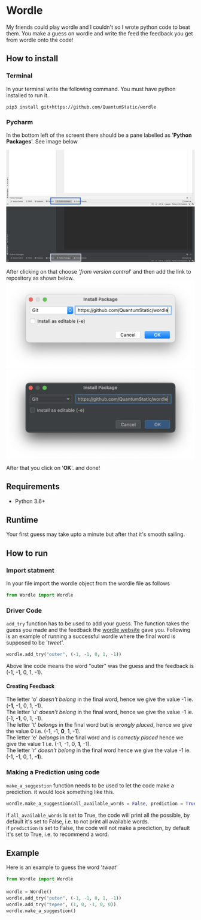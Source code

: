 # Wordle
My friends could play wordle and I couldn't so I wrote python code to beat them. You make a guess on wordle and write the feed the feedback you get from wordle onto the code!

## How to install

### Terminal
In your terminal write the following command. You must have python installed to run it.
```
pip3 install git+https://github.com/QuantumStatic/wordle
```

### Pycharm
In the bottom left of the screent there should be a pane labelled as '**Python Packages**'. See image below

![Image showing where pycharm package pane is - light mode](https://github.com/QuantumStatic/wordle/blob/main/Assets/Python%20Package/Light%20Mode.png#gh-light-mode-only) 
![Image showing where pycharm package pane is - dark mode](https://github.com/QuantumStatic/wordle/blob/main/Assets/Python%20Package/Dark%20Mode.png#gh-dark-mode-only) 

After clicking on that choose '*from version control*' and then add the link to repository as shown below.
![Image showing what to do with add package option - light mode](https://github.com/QuantumStatic/wordle/blob/main/Assets/git%20install%20pycharm/Light%20Mode.png#gh-light-mode-only) 
![Image showing what to do with add package option - dark mode](https://github.com/QuantumStatic/wordle/blob/main/Assets/git%20install%20pycharm/Dark%20Mode.png#gh-dark-mode-only) 

After that you click on '**OK**'. and done!

## Requirements
- Python 3.6+

## Runtime
Your first guess may take upto a minute but after that it's smooth sailing. 

## How to run
### Import statment
In your file import the wordle object from the wordle file as follows
```python
from Wordle import Wordle
```
### Driver Code
`add_try` function has to be used to add your guess. The function takes the guess you made and the feedback the [wordle website](https://www.powerlanguage.co.uk/wordle/) gave you. Following is an example of running a successful wordle where the final word is supposed to be '*tweet*'.
```python
wordle.add_try("outer", (-1, -1, 0, 1, -1))
```
Above line code means the word "outer" was the guess and the feedback is (-1, -1, 0, 1, -1). 
#### Creating Feedback
The letter 'o' *doesn't belong* in the final word, hence we give the value -1 ie. (**-1**, -1, 0, 1, -1). 
<br/>
The letter 'u' *doesn't belong* in the final word, hence we give the value -1 ie. (-1, **-1**, 0, 1, -1). 
<br/>
The letter 't' *belongs* in the final word but is *wrongly placed*, hence we give the value 0 i.e. (-1, -1, **0**, 1, -1). 
<br/>
The letter 'e' *belongs* in the final word and is *correctly placed* hence we give the value 1 i.e. (-1, -1, 0, **1**, -1). 
<br/>
The letter 'r' *doesn't belong* in the final word hence we give the value -1 ie. (-1, -1, 0, 1, **-1**).

### Making a Prediction using code
`make_a_suggestion` function needs to be used to let the code make a prediction. it would look something like this.
```python
wordle.make_a_suggestion(all_available_words = False, prediction = True)
```
if `all_available_words` is set to True, the code will print all the possible, by default it's set to False, i.e. to not print all available words.
<br/>
if `prediction` is set to False, the code will not make a prediction, by default it's set to True, i.e. to recommend a word.

## Example
Here is an example to guess the word '*tweet*' 
```python
from Wordle import Wordle

wordle = Wordle()
wordle.add_try("outer", (-1, -1, 0, 1, -1))
wordle.add_try("tepee", (1, 0, -1, 0, 0))
wordle.make_a_suggestion()
```
